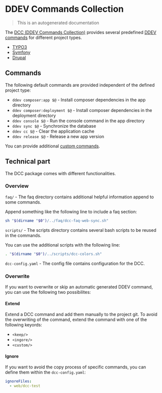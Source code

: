 DDEV Commands Collection
========================

> This is an autogenerated documentation

The [DCC (DDEV Commands Collection)](https://github.com/jackd248/ddev-commands-collection) provides several predefined [DDEV commands](https://ddev.readthedocs.io/en/stable/users/cli-usage/) for different project types.

- [TYPO3](https://github.com/jackd248/ddev-commands-collection/tree/master/src/CommandsCollection/typo3)
- [Symfony](https://github.com/jackd248/ddev-commands-collection/tree/master/src/CommandsCollection/symfony)
- [Drupal](https://github.com/jackd248/ddev-commands-collection/tree/master/src/CommandsCollection/drupal)

## Commands

The following default commands are provided independent of the defined project type:

- `ddev composer:app $@` - Install composer dependencies in the app directory
- `ddev composer:deployment $@` - Install composer dependencies in the deployment directory
- `ddev console $@` - Run the console command in the app directory
- `ddev sync $@` - Synchronize the database
- `ddev cc $@` - Clear the application cache
- `ddev release $@` - Release a new app version

You can provide additional [custom commands](https://ddev.readthedocs.io/en/stable/users/extend/custom-commands/). 

## Technical part

The DCC package comes with different functionalities.

### Overview

`faq/` - The faq directory contains additional helpful information append to some commands.

Append something like the following line to include a faq section:

```bash
sh "$(dirname "$0")/../faq/dcc-faq-web-sync.sh"
```

`scripts/` - The scripts directory contains several bash scripts to be reused in the commands.

You can use the additional scripts with the following line:

```bash
. "$(dirname "$0")/../scripts/dcc-colors.sh"
```

`dcc-config.yaml` - The config file contains configuration for the DCC.

### Overwrite

If you want to overwrite or skip an automatic generated DDEV command, you can use the following two possibilites:

#### Extend

Extend a DCC command and add them manually to the project git. To avoid the overwriting of the command, extend the command with one of the following keyords:

- `<keep/>`
- `<ingore/>`
- `<custom/>`

#### Ignore

If you want to avoid the copy process of specific commands, you can define them within the `dcc-config.yaml`:

```yaml
ignoreFiles:
  - web/dcc-test
```